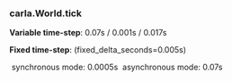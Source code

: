 ### carla.World.tick

**Variable time-step**: 0.07s / 0.001s / 0.017s

**Fixed time-step**: (fixed_delta_seconds=0.005s)

​	synchronous mode: 0.0005s
​	asynchronous mode: 0.07s